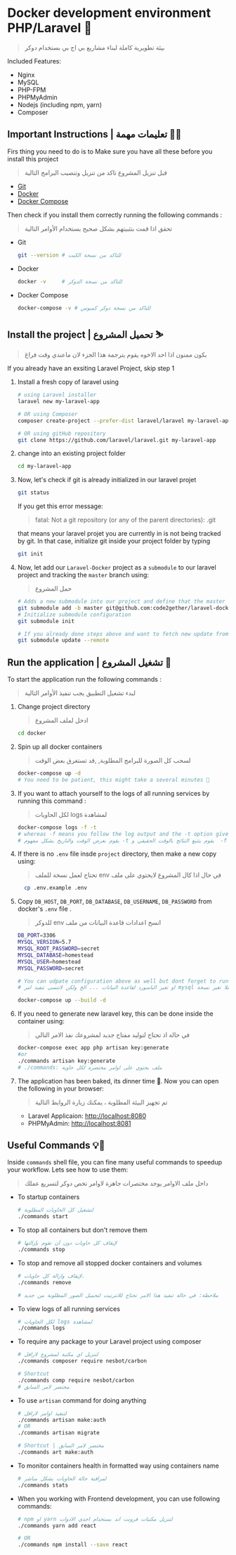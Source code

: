 # Docker development environment PHP/Laravel 🐳

> بيئة تطويرية كاملة لبناء مشاريع بي اج بي بستخدام دوكر

Included Features:

- Nginx
- MySQL
- PHP-FPM
- PHPMyAdmin
- Nodejs (including npm, yarn)
- Composer

## Important Instructions | تعليمات مهمة 💁‍♂️

Firs thing you need to do is to Make sure you have all these before you install this project

> قبل تنزيل المشروع تاكد من تنزيل وتنصيب البرامج التالية

- [Git](https://git-scm.com/downloads)
- [Docker](https://docs.docker.com/engine/installation/)
- [Docker Compose](https://docs.docker.com/compose/install/)

Then check if you install them correctly running the following commands :

> تحقق اذا قمت بتثبيتهم بشكل صحيح بستخدام الأوامر التالية

- Git
  ```sh
  git --version # للتاكد من نسخة الكيت
  ```
- Docker
  ```sh
  docker -v     # للتاكد من نسخة الدوكر
  ```
- Docker Compose
  ```sh
  docker-compose -v # للتاكد من نسخة دوكر كمبوس
  ```

## Install the project | تحميل المشروع ⛷
> بكون ممنون اذا احد الاخوه يقوم يترجمة هذا الجزء لان ماعندي وقت فراغ

If you already have an exsiting Laravel Project, skip step 1
1. Install a fresh copy of laravel using
    ```sh
    # using Laravel installer
    laravel new my-laravel-app

    # OR using Composer
    composer create-project --prefer-dist laravel/laravel my-laravel-app

    # OR using gitHub repository
    git clone https://github.com/laravel/laravel.git my-laravel-app
    ```

2. change into an existing project folder
    ```sh
    cd my-laravel-app
    ```

3. Now, let's check if git is already initialized in our laravel projet

    ```sh
    git status
    ```
    If you get this error message:
    > fatal: Not a git repository (or any of the parent directories): .git

    that means your laravel projet you are currently in is not being tracked by git. In that case, initialize git inside your project folder by typing 

    ```sh
    git init
    ```

4. Now, let add our `Laravel-Docker` project as a `submodule` to our laravel project and tracking the `master` branch using:
    > حمل المشروع

    ```sh
    # Adds a new submodule into our project and define that the master branch should be tracked
    git submodule add -b master git@github.com:code2gether/laravel-docker.git docker
    # Initialize submodule configuration
    git submodule init

    # If you already done steps above and want to fetch new update from Laravel Docker project use:
    git submodule update --remote
    ```

## Run the application | تشغيل المشروع 🚀

To start the application run the following commands :

> لبدء تشغيل التطبيق يجب تنفيذ الأوامر التالية

1. Change project directory 
    > ادخل لملف المشروع

    ```sh
    cd docker
    ```

2.  Spin up all docker containers

    >  لسحب كل الصورة للبرامج المطلوبة, ,قد تستغرق بعض الوقت

    ```sh
    docker-compose up -d
    # You need to be patient, this might take a several minutes 🐢
    ```

3.  If you want to attach yourself to the logs of all running services by running this command :

    > لكل الحاويات logs لمشاهدة

    ```sh
    docker-compose logs -f -t
    # whereas -f means you follow the log output and the -t option gives you nice timestamps
    # يقوم بعرض الوقت والتاريخ بشكل مفهوم -t يقوم بتتبع النتائج بالوقت الحقيقي و  -f بينما
    ```

4.  If there is no `.env` file insde `project` directory, then make a new copy using:
    > تحتاج لعمل نسخة للملف env في حال اذا كال المشروع لايحتوي على ملف

    ```sh
      cp .env.example .env
    ```

5.  Copy `DB_HOST`, `DB_PORT`, `DB_DATABASE`, `DB_USERNAME`, `DB_PASSWORD` from docker's `.env` file . 
    > للدوكر env انسخ اعدادات قاعدة البيانات من ملف 
    
    ```sh
    DB_PORT=3306
    MYSQL_VERSION=5.7
    MYSQL_ROOT_PASSWORD=secret
    MYSQL_DATABASE=homestead
    MYSQL_USER=homestead
    MYSQL_PASSWORD=secret
    ```

    ```sh
    # You can udpate configuration above as well but dont forget to run:
    # او تغير الباسورد لقاعدة البيانات ... الخ ولكن لاتنسى تنفيذ امر mysql وايضا تستطيع تحديث الاعدادات في اي وقت مثلا تغير نسخة 
    
    docker-compose up --build -d
    ```
> 
6.  If you need to generate new laravel key, this can be done inside the container using:

    > في حالة اذ تحتاج لتوليد مفتاح جديد لمشروعك نفذ الامر التالي

    ```sh
    docker-compose exec app php artisan key:generate
    #or
    ./commands artisan key:generate
    # ./commands: ملف يحتوي على اوامر مختصره لكل حاوية
    ```

7.  The application has been baked, its dinner time 🍔. Now you can open the following in your browser:

    > تم تجهيز البيئة المطلوبة ، يمكنك زيارة الروابط التالية

    - Laravel Applicaion: [http://localhost:8080](http://localhost:8080)
    - PHPMyAdmin: [http://localhost:8081](http://localhost:8081/)

## Useful Commands 💡🐳

Inside `commands` shell file, you can fine many useful commands to speedup your workflow. Lets see how to use them:

> داخل ملف الاوامر يوجد مختصرات جاهزة لاوامر تخص دوكر لتسريع عملك

- To startup containers

  ```sh
  # لتشغيل كل الحاويات المطلوبة
  ./commands start
  ```

- To stop all containers but don't remove them

  ```sh
  # لإيقاف كل حاويات دون أن تقوم بإزالتها
  ./commands stop
  ```

- To stop and remove all stopped docker containers and volumes

  ```sh
  # لإيقاف وازالة كل حاويات.
  ./commands remove

  # ملاحظة: في حالة تنفيذ هذا الامر تحتاج للانترنيت لتحميل الصور المطلوبة من جديد
  ```

- To view logs of all running services

  ```sh
  # لكل الحاويات logs لمشاهدة
  ./commands logs
  ```

- To require any package to your Laravel project using composer


  ```sh
  # لتنزيل اي مكتبة لمشروع لارافل
  ./commands composer require nesbot/carbon

  # Shortcut
  ./commands comp require nesbot/carbon
  # مختصر لامر السابق
  ```

- To use `artisan` command for doing anything
  ```sh
  # لتنفيذ اوامر لارافل
  ./commands artisan make:auth
  # OR
  ./commands artisan migrate

  # Shortcut | مختصر لامر السابق
  ./commands art make:auth
  ```

- To monitor containers health in formatted way using containers name
  ```sh
  # لمراقبة حالة الحاويات بشكل مباشر
  ./commands stats
  ```

- When you working with Frontend development, you can use following commands:
  ```sh
  # npm او yarn لتنزيل مكتبات فرونت اند بستخدام احدى الادوات
  ./commands yarn add react

  # OR
  ./commands npm install --save react
  ```
